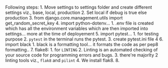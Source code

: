 




Following steps:
    1. Move settings to settings folder and create different settings viz., base, local, production
    2. Set local if debug is true else production
    3. from django.core.management.utils import get_random_secret_key
    4. import python-dotenv... 
        1. .env file is created which has all the environment variables which are then imported into settings... more at the time of deployement
    5. import pytest...
        1. for testing purpose
        2. ```pytest``` in the terminal runs the pytest.
        3. create pytest.ini file
        4
    6. import black
        1. black is a formatting tool... it formats the code as per pep8 formatting..
    7. flake8:
        1. for ```LINTING``` 
        2. Linting is an automated checking of your source code for programming errors and bugs.
        3. there're majorlty 2 linting tools viz., ```flak8``` and ```pilint```
        4. We install flak8.
    8. 